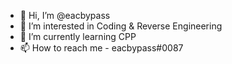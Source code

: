 - 👋 Hi, I’m @eacbypass
- 👀 I’m interested in Coding & Reverse Engineering
- 🌱 I’m currently learning CPP
- 📫 How to reach me - eacbypass#0087

